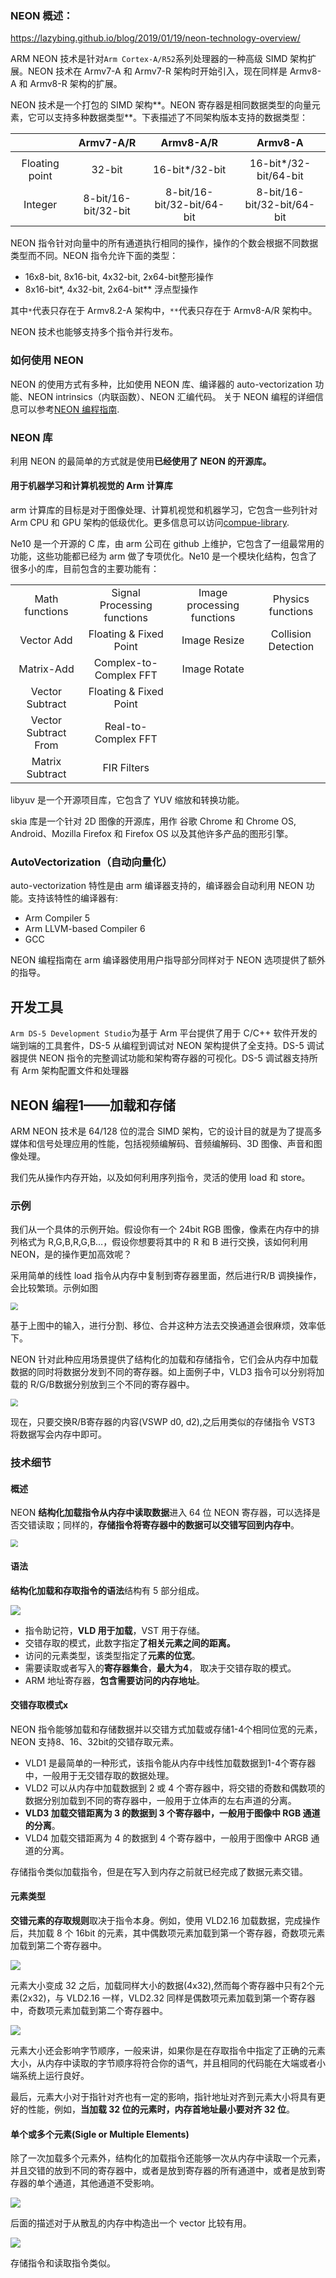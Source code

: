 ###  NEON 概述：

 https://lazybing.github.io/blog/2019/01/19/neon-technology-overview/ 

ARM NEON 技术是针对`Arm Cortex-A/R52`系列处理器的一种高级 SIMD 架构扩展。NEON 技术在 Armv7-A 和 Armv7-R 架构时开始引入，现在同样是 Armv8-A 和 Armv8-R 架构的扩展。 

 NEON 技术是一个打包的 SIMD 架构**。NEON 寄存器是相同数据类型的向量元素，它可以支持多种数据类型**。下表描述了不同架构版本支持的数据类型： 

|                |      Armv7-A/R      |         Armv8-A/R          |          Armv8-A           |
| :------------: | :-----------------: | :------------------------: | :------------------------: |
|                |                     |                            |                            |
| Floating point |       32-bit        |       16-bit*/32-bit       |   16-bit*/32-bit/64-bit    |
|    Integer     | 8-bit/16-bit/32-bit | 8-bit/16-bit/32-bit/64-bit | 8-bit/16-bit/32-bit/64-bit |

NEON 指令针对向量中的所有通道执行相同的操作，操作的个数会根据不同数据类型而不同。NEON 指令允许下面的类型：

- 16x8-bit, 8x16-bit, 4x32-bit, 2x64-bit整形操作
- 8x16-bit*, 4x32-bit, 2x64-bit** 浮点型操作

其中`*`代表只存在于 Armv8.2-A 架构中，`**`代表只存在于 Armv8-A/R 架构中。

NEON 技术也能够支持多个指令并行发布。

### 如何使用 NEON

 NEON 的使用方式有多种，比如使用 NEON 库、编译器的 auto-vectorization 功能、NEON intrinsics（内联函数）、NEON 汇编代码。 关于 NEON 编程的详细信息可以参考[NEON 编程指南](https://static.docs.arm.com/den0018/a/DEN0018A_neon_programmers_guide_en.pdf?_ga=2.112843328.535197283.1547875098-60705264.1529324001). 

### NEON 库

 利用 NEON 的最简单的方式就是使用**已经使用了 NEON 的开源库。** 

#### 用于机器学习和计算机视觉的 Arm 计算库



arm 计算库的目标是对于图像处理、计算机视觉和机器学习，它包含一些列针对 Arm CPU 和 GPU 架构的低级优化。更多信息可以访问[compue-library](https://developer.arm.com/technologies/compute-library).

Ne10 是一个开源的 C 库，由 arm 公司在 github 上维护，它包含了一组最常用的功能，这些功能都已经为 arm 做了专项优化。Ne10 是一个模块化结构，包含了很多小的库，目前包含的主要功能有：

|                      |                             |                            |                     |
| :------------------: | :-------------------------: | :------------------------: | :-----------------: |
|    Math functions    | Signal Processing functions | Image processing functions |  Physics functions  |
|      Vector Add      |   Floating & Fixed Point    |        Image Resize        | Collision Detection |
|      Matrix-Add      |   Complex-to-Complex FFT    |        Image Rotate        |                     |
|   Vector Subtract    |   Floating & Fixed Point    |                            |                     |
| Vector Subtract From |     Real-to-Complex FFT     |                            |                     |
|   Matrix Subtract    |         FIR Filters         |                            |                     |

 libyuv 是一个开源项目库，它包含了 YUV 缩放和转换功能。 

 skia 库是一个针对 2D 图像的开源库，用作 谷歌 Chrome 和 Chrome OS, Android、Mozilla Firefox 和 Firefox OS 以及其他许多产品的图形引擎。 

### AutoVectorization（自动向量化）

auto-vectorization 特性是由 arm 编译器支持的，编译器会自动利用 NEON 功能。支持该特性的编译器有:

- Arm Compiler 5
- Arm LLVM-based Compiler 6
- GCC

NEON 编程指南在 arm 编译器使用用户指导部分同样对于 NEON 选项提供了额外的指导。



## 开发工具



 `Arm DS-5 Development Studio`为基于 Arm 平台提供了用于 C/C++ 软件开发的端到端的工具套件，DS-5 从编程到调试对 NEON 架构提供了全支持。DS-5 调试器提供 NEON 指令的完整调试功能和架构寄存器的可视化。DS-5 调试器支持所有 Arm 架构配置文件和处理器 



## NEON 编程1——加载和存储



 ARM NEON 技术是 64/128 位的混合 SIMD 架构，它的设计目的就是为了提高多媒体和信号处理应用的性能，包括视频编解码、音频编解码、3D 图像、声音和图像处理。 

 我们先从操作内存开始，以及如何利用序列指令，灵活的使用 load 和 store。 

### 示例

我们从一个具体的示例开始。假设你有一个 24bit RGB 图像，像素在内存中的排列格式为 R,G,B,R,G,B…，假设你想要将其中的 R 和 B 进行交换，该如何利用 NEON，是的操作更加高效呢？

采用简单的线性 load 指令从内存中复制到寄存器里面，然后进行R/B 调换操作，会比较繁琐。示例如图

<img src="01.png" style="zoom:75%;" />



基于上图中的输入，进行分割、移位、合并这种方法去交换通道会很麻烦，效率低下。

NEON 针对此种应用场景提供了结构化的加载和存储指令，它们会从内存中加载数据的同时将数据分发到不同的寄存器。如上面例子中，VLD3 指令可以分别将加载的 R/G/B数据分别放到三个不同的寄存器中。

<img src="02.png" style="zoom:75%;" />

 现在，只要交换R/B寄存器的内容(VSWP d0, d2),之后用类似的存储指令 VST3 将数据写会内存中即可。 



### 技术细节

#### 概述

 NEON **结构化加载指令从内存中读取数据**进入 64 位 NEON 寄存器，可以选择是否交错读取；同样的，**存储指令将寄存器中的数据可以交错写回到内存中**。 

<img src="03.png" style="zoom:75%;" />

#### 语法

 **结构化加载和存取指令的语法**结构有 5 部分组成。 

![](04.png)

- 指令助记符，**VLD 用于加载**，VST 用于存储。
- 交错存取的模式，此数字指定**了相关元素之间的距离。**
- 访问的元素类型，该类型指定了**元素的位宽**。
- 需要读取或者写入的**寄存器集合**，**最大为4**， 取决于交错存取的模式。
- ARM 地址寄存器，**包含需要访问的内存地址**。

#### 交错存取模式x

NEON 指令能够加载和存储数据并以交错方式加载或存储1-4个相同位宽的元素，NEON 支持8、16、32bit的交错存取元素。

- VLD1 是最简单的一种形式，该指令能从内存中线性加载数据到1-4个寄存器中，一般用于无交错存取的数据处理。
- VLD2 可以从内存中加载数据到 2 或 4 个寄存器中，将交错的奇数和偶数项的数据分别加载到不同的寄存器中，一般用于立体声的左右声道的分离。
- **VLD3 加载交错距离为 3 的数据到 3 个寄存器中，一般用于图像中 RGB 通道的分离**。
- VLD4 加载交错距离为 4 的数据到 4 个寄存器中，一般用于图像中 ARGB 通道的分离。

存储指令类似加载指令，但是在写入到内存之前就已经完成了数据元素交错。

#### 元素类型

 **交错元素的存取规则**取决于指令本身。例如，使用 VLD2.16 加载数据，完成操作后，共加载 8 个 16bit 的元素，其中偶数项元素加载到第一个寄存器，奇数项元素加载到第二个寄存器中。 

![](05.png)



 元素大小变成 32 之后，加载同样大小的数据(4x32),然而每个寄存器中只有2个元素(2x32)，与 VLD2.16 一样，VLD2.32 同样是偶数项元素加载到第一个寄存器中，奇数项元素加载到第二个寄存器中。 

![](06.png)

元素大小还会影响字节顺序，一般来讲，如果你是在存取指令中指定了正确的元素大小，从内存中读取的字节顺序将符合你的语气，并且相同的代码能在大端或者小端系统上运行良好。

最后，元素大小对于指针对齐也有一定的影响，指针地址对齐到元素大小将具有更好的性能，例如，**当加载 32 位的元素时，内存首地址最小要对齐 32 位**。

#### 单个或多个元素(Sigle or Multiple Elements)

 除了一次加载多个元素外，结构化的加载指令还能够一次从内存中读取一个元素，并且交错的放到不同的寄存器中，或者是放到寄存器的所有通道中，或者是放到寄存器的单个通道，其他通道不受影响。 

![](07.png)

 后面的描述对于从散乱的内存中构造出一个 vector 比较有用。 

![](08.png)



 存储指令和读取指令类似。 















